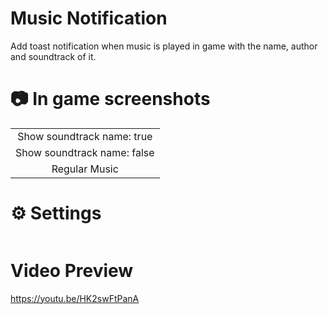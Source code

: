 # Music Notification

Add toast notification when music is played in game with the name, author and soundtrack of it.

# 📷 In game screenshots
<div>
    <table>
        <tr>
            <td align="middle">
                <img alt="" src="https://i.imgur.com/NdaQlpk.jpg">
                <figcaption align="middle">Show soundtrack name: true</figcaption>
            </td>
        </tr>
        <tr>
            <td align="middle">
                <img alt="" src="https://i.imgur.com/PrJSTm0.jpg">
                <figcaption align="middle">Show soundtrack name: false</figcaption>
            </td>
        </tr>
        <tr>
            <td align="middle">
                <img alt="" src="https://i.imgur.com/EuqcKmo.jpg">
                <figcaption align="middle">Regular Music</figcaption>
            </td>
        </tr>
    </table>
</div>

# ⚙ Settings
<img alt="" src="https://i.imgur.com/pHrttxz.jpg">


# Video Preview
https://youtu.be/HK2swFtPanA